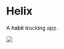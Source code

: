 # Helix
A habit tracking app.

![](https://raw.githubusercontent.com/raymestalez/helix_mobile/master/assets/screenshots/2017-11-13-getting-started.png)
